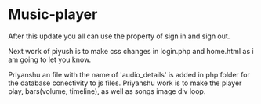 # Music-player

After this update you all can use the property of sign in and sign out.

Next work of piyush is to make css changes in login.php and home.html as i am going to let you know.

Priyanshu an file with the name of 'audio_details' is added in php folder for the database conectivity to js files.
Priyanshu work is to make the player play, bars(volume, timeline), as well as songs image div loop.
